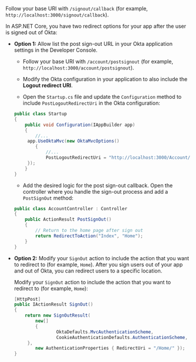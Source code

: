 Follow your base URI with `/signout/callback` (for example, `http://localhost:3000/signout/callback`).

In ASP.NET Core, you have two redirect options for your app after the user is signed out of Okta:

* **Option 1:** Allow list the post sign-out URL in your Okta application settings in the Developer Console.

    * Follow your base URI with `/account/postsignout` (for example, `http://localhost:3000/account/postsignout`).

    * Modify the Okta configuration in your application to also include the **Logout redirect URI**.

    * Open the `Startup.cs` file and update the `Configuration` method to include `PostLogoutRedirectUri` in the Okta configuration:

    ```csharp
    public class Startup
    {
        public void Configuration(IAppBuilder app)
        {
            //...
         app.UseOktaMvc(new OktaMvcOptions()
            {
                //...
                PostLogoutRedirectUri = "http://localhost:3000/Account/PostSignOut",
         });
        }
    }
    ```

    * Add the desired logic for the post sign-out callback. Open the controller where you handle the sign-out process and add a `PostSignOut` method:

    ```csharp
    public class AccountController : Controller
    {
        public ActionResult PostSignOut()
        {
            // Return to the home page after sign out
            return RedirectToAction("Index", "Home");
        }
    }
    ```

* **Option 2:** Modify your `SignOut` action to include the action that you want to redirect to (for example, `Home`). After you sign users out of your app and out of Okta, you can redirect users to a specific location.

    Modify your `SignOut` action to include the action that you want to redirect to (for example, `Home`):

    ```csharp
    [HttpPost]
    public IActionResult SignOut()
    {
        return new SignOutResult(
            new[]
            {
                    OktaDefaults.MvcAuthenticationScheme,
                    CookieAuthenticationDefaults.AuthenticationScheme,
         },
            new AuthenticationProperties { RedirectUri = "/Home/" });
    }
    ```
